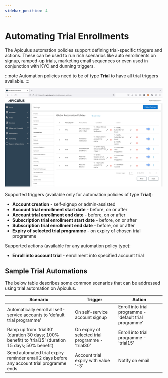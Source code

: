 ```yaml
---
sidebar_position: 4
---
```

# Automating Trial Enrollments

The Apiculus automation policies support defining trial-specific triggers and actions. These can be used to run rich scenarios like auto enrollments on signup, ramped-up trials, marketing email sequences or even used in conjunction with KYC and dunning triggers.

:::note
Automation policies need to be of type **Trial** to have all trial triggers available.
:::

![Automating Trial Enrollments](img/AutomatingTrials.png)

Supported triggers (available only for automation policies of type **Trial**):

- **Account creation** - self-signup or admin-assisted
- **Account trial enrollment start date** - before, on or after
- **Account trial enrollment end date** - before, on or after
- **Subscription trial enrollment start date** - before, on or after
- **Subscription trial enrollment end date** - before, on or after
- **Expiry of selected trial programme** - on expiry of chosen trial programme

Supported actions (available for any automation policy type):

- **Enroll into account trial** - enrollment into specified account trial

## Sample Trial Automations

The below table describes some common scenarios that can be addressed using trial automation on Apiculus.

|Scenario|Trigger|Action|
|---|---|---|
|Automatically enroll all self-service accounts to 'default trial programme'|On self-service account signup|Enroll into trial programme - 'default trial programme'|
|Ramp up from 'trial30' (duration 30 days; 100% benefit) to 'trial15' (duration 15 days; 50% benefit)|On expiry of selected trial programme - 'trial30'|Enroll into trial programme - 'trial15'|
|Send automated trial expiry reminder email 2 days before any account trial programme ends|Account trial expiry with value '-3'|Notify on email

